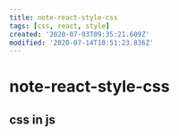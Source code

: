 ```yaml
---
title: note-react-style-css
tags: [css, react, style]
created: '2020-07-03T09:35:21.609Z'
modified: '2020-07-14T10:51:23.836Z'
---
```


# note-react-style-css

## css in js
